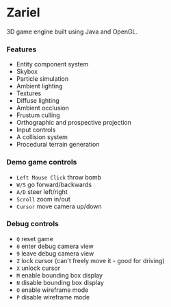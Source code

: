 # Zariel

3D game engine built using Java and OpenGL.

### Features
- Entity component system
- Skybox
- Particle simulation
- Ambient lighting
- Textures
- Diffuse lighting
- Ambient occlusion
- Frustum culling
- Orthographic and prospective projection
- Input controls
- A collision system
- Procedural terrain generation

### Demo game controls
- `Left Mouse Click` throw bomb
- `W/S` go forward/backwards
- `A/D` steer left/right
- `Scroll` zoom in/out
- `Cursor` move camera up/down 

### Debug controls
- `Q` reset game
- `0` enter debug camera view
- `9` leave debug camera view
- `Z` lock cursor (can't freely move it - good for driving)
- `X` unlock cursor 
- `M` enable bounding box display
- `N` disable bounding box display
- `O` enable wireframe mode
- `P` disable wireframe mode

